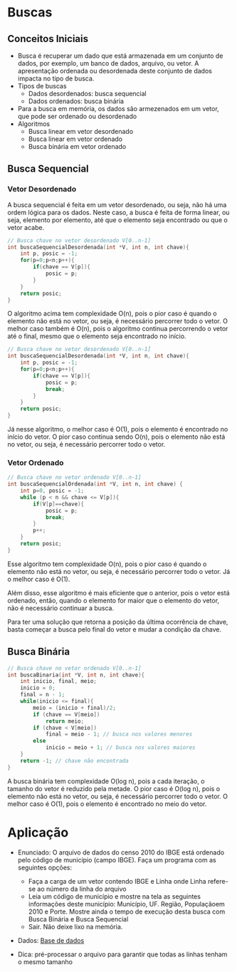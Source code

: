 # Buscas

## Conceitos Iniciais

- Busca é recuperar um dado que está armazenada em um conjunto de dados, por exemplo, um banco de dados, arquivo, ou vetor. A apresentação ordenada ou desordenada deste conjunto de dados impacta no tipo de busca.
- Tipos de buscas
  - Dados desordenados: busca sequencial
  - Dados ordenados: busca binária
- Para a busca em memória, os dados são armezenados em um vetor, que pode ser ordenado ou desordenado
- Algoritmos
  - Busca linear em vetor desordenado
  - Busca linear em vetor ordenado
  - Busca binária em vetor ordenado

## Busca Sequencial

### Vetor Desordenado

A busca sequencial é feita em um vetor desordenado, ou seja, não há uma ordem lógica para os dados. Neste caso, a busca é feita de forma linear, ou seja, elemento por elemento, até que o elemento seja encontrado ou que o vetor acabe.

```c
// Busca chave no vetor desordenado V[0..n-1]
int buscaSequencialDesordenada(int *V, int n, int chave){
    int p, posic = -1;
    for(p=0;p<n;p++){
        if(chave == V[p]){
            posic = p;
        }
    }
    return posic;
}
```

O algoritmo acima tem complexidade O(n), pois o pior caso é quando o elemento não está no vetor, ou seja, é necessário percorrer todo o vetor. O melhor caso também é O(n), pois o algoritmo continua percorrendo o vetor até o final, mesmo que o elemento seja encontrado no início.

```c
// Busca chave no vetor desordenado V[0..n-1]
int buscaSequencialDesordenada(int *V, int n, int chave){
    int p, posic = -1;
    for(p=0;p<n;p++){
        if(chave == V[p]){
            posic = p;
            break;
        }
    }
    return posic;
}
```

Já nesse algoritmo, o melhor caso é O(1), pois o elemento é encontrado no início do vetor. O pior caso continua sendo O(n), pois o elemento não está no vetor, ou seja, é necessário percorrer todo o vetor.

### Vetor Ordenado

```c
// Busca chave no vetor ordenado V[0..n-1]
int buscaSequencialOrdenada(int *V, int n, int chave) {
    int p=0, posic = -1;
    while (p < n && chave <= V[p]){
        if(V[p]==chave){
            posic = p;
            break;
        }
        p++;
    }
    return posic;
}
```

Esse algoritmo tem complexidade O(n), pois o pior caso é quando o elemento não está no vetor, ou seja, é necessário percorrer todo o vetor. Já o melhor caso é O(1).

Além disso, esse algoritmo é mais eficiente que o anterior, pois o vetor está ordenado, então, quando o elemento for maior que o elemento do vetor, não é necessário continuar a busca.

Para ter uma solução que retorna a posição da última ocorrência de chave, basta começar a busca pelo final do vetor e mudar a condição da chave.

## Busca Binária

```c
// Busca chave no vetor ordenado V[0..n-1]
int buscaBinaria(int *V, int n, int chave){
    int inicio, final, meio;
    inicio = 0;
    final = n - 1;
    while(inicio <= final){
        meio = (inicio + final)/2;
        if (chave == V[meio])
            return meio;
        if (chave < V[meio])
            final = meio - 1; // busca nos valores menores
        else
            inicio = meio + 1; // busca nos valores maiores
    }
    return -1; // chave não encontrada
}
```

A busca binária tem complexidade O(log n), pois a cada iteração, o tamanho do vetor é reduzido pela metade. O pior caso é O(log n), pois o elemento não está no vetor, ou seja, é necessário percorrer todo o vetor. O melhor caso é O(1), pois o elemento é encontrado no meio do vetor.

# Aplicação

- Enunciado: O arquivo de dados do censo 2010 do IBGE está
  ordenado pelo código de município (campo IBGE). Faça um programa com as seguintes opções: 
    - Faça a carga de um vetor contendo IBGE e Linha onde Linha refere-se ao número da linha do arquivo 
    - Leia um código de município e mostre na tela as seguintes informações deste município: Município, UF. Região, Populaçãoem 2010 e Porte. Mostre ainda o tempo de execução desta busca com Busca Binária e Busca Sequencial 
    - Sair. Não deixe lixo na memória.
- Dados: [Base de dados](http://blog.mds.gov.br/redesuas/lista-de-municipios-brasileiros/)

- Dica: pré-processar o arquivo para garantir que todas as linhas tenham o mesmo tamanho
